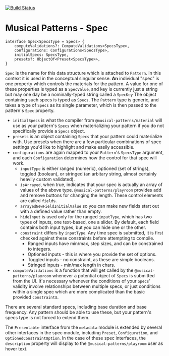 [![Build Status](https://travis-ci.com/MusicalPatterns/spec.svg?branch=master)](https://travis-ci.com/MusicalPatterns/spec)

# Musical Patterns - Spec

```
interface Spec<SpecsType = Specs> {
    computeValidations?: ComputeValidations<SpecsType>,
    configurations: Configurations<SpecsType>,
    initialSpecs: SpecsType,
    presets?: ObjectOf<Preset<SpecsType>>,
}
```

`Spec` is the name for this data structure which is attached to `Pattern`. In this context it is used in the conceptual singular sense.
<b>An</b> individual "spec" is one property which controls the materials for the pattern. 
A value for one of these properties is typed as a `SpecValue`, and key is currently just a string but may one day be a nominally-typed string called a `SpecKey`
The object containing such specs is typed as `Specs`.
The `Pattern` type is generic, and takes a type of `Specs` as its single parameter, which is then passed to the pattern's `Spec` property.

- `initialSpecs` is what the compiler from `@musical-patterns/material` will use as your pattern's `Specs` when materializing your pattern if you do not specifically provide a `Specs` object.
- `presets` is an object containing `Specs` that your pattern could materialize with. Use presets when there are a few particular combinations of spec settings you'd like to highlight and make easily accessible.
- `configurations` are again mapped to your `Pattern`'s `SpecsType` argument, and each `Configuration` determines how the control for that spec will work.
	- `inputType` is either ranged (numeric), optioned (set of strings), toggled (boolean), or stringed (an arbitary string, almost certainly heavily custom validated).
	- `isArrayed`, when true, indicates that your spec is actually an array of values of the above type. `@musical-patterns/playroom` provides add and remove buttons for changing the length. These control elements are called `field`s.
	- `arrayedNewFieldInitialValue` so you can make new fields start out with a defined value rather than empty.
	- `hideInput` is used only for the ranged `inputType`, which has two types of inputs, one text-based, one a slider. By default, each field contains both input types, but you can hide one or the other.
	- `constraint` differs by `inputType`. Any time spec is submitted, it is first checked against these constraints before attempting to compile.
		- Ranged inputs have min/max, step sizes, and can be constrained to integers.
		- Optioned inputs - this is where you provide the set of options.
		- Toggled inputs - no constraint, as these are simple booleans.
		- Stringed inputs - min/max length in chars.
- `computeValidations` is a function that will get called by the `@musical-patterns/playroom` whenever a potential object of `Specs` is submitted from the UI. It's necessary whenever the conditions of your `Specs`' validity involve relationships between multiple specs, or just conditions within a single spec which are more complicated than the basic provided `constraint`s.

There are several standard specs, including base duration and base frequency. 
Any pattern should be able to use these, but your pattern's specs type is not forced to extend them.

The `Presentable` interface from the `metadata` module is extended by several other interfaces in the spec module, including `Preset`, `Configuration`, and `OptionedConstraintOption`.
In the case of these spec interfaces, the `description` property will display to the `@musical-patterns/playroom` user as hover text.
